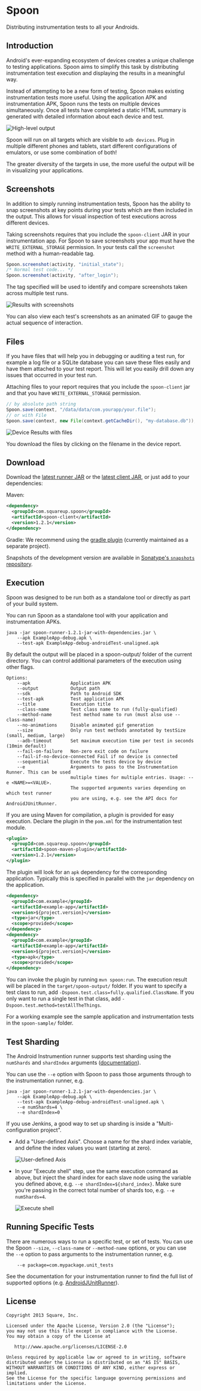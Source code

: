 Spoon
=====

Distributing instrumentation tests to all your Androids.



Introduction
------------

Android's ever-expanding ecosystem of devices creates a unique challenge to
testing applications. Spoon aims to simplify this task by distributing
instrumentation test execution and displaying the results in a meaningful way.

Instead of attempting to be a new form of testing, Spoon makes existing
instrumentation tests more useful. Using the application APK and instrumentation
APK, Spoon runs the tests on multiple devices simultaneously. Once all tests
have completed a static HTML summary is generated with detailed information
about each device and test.

![High-level output](website/static/example_main.png)

Spoon will run on all targets which are visible to `adb devices`. Plug in
multiple different phones and tablets, start different configurations of
emulators, or use some combination of both!

The greater diversity of the targets in use, the more useful the output will be
in visualizing your applications.



Screenshots
-----------

In addition to simply running instrumentation tests, Spoon has the ability to
snap screenshots at key points during your tests which are then included in the
output. This allows for visual inspection of test executions across different
devices.

Taking screenshots requires that you include the `spoon-client` JAR in your
instrumentation app. For Spoon to save screenshots your app must have the
`WRITE_EXTERNAL_STORAGE` permission. In your tests call the `screenshot`
method with a human-readable tag.

```java
Spoon.screenshot(activity, "initial_state");
/* Normal test code... */
Spoon.screenshot(activity, "after_login");
```

The tag specified will be used to identify and compare screenshots taken across
multiple test runs.

![Results with screenshots](website/static/example_screenshots.png)

You can also view each test's screenshots as an animated GIF to gauge the actual
sequence of interaction.



Files
-----
If you have files that will help you in debugging or auditing a test run, for example a log file or a SQLite database
you can save these files easily and have them attached to your test report.
This will let you easily drill down any issues that occurred in your test run.

Attaching files to your report requires that you include the `spoon-client` jar and that you have `WRITE_EXTERNAL_STORAGE`
permission.

```java
// by absolute path string
Spoon.save(context, "/data/data/com.yourapp/your.file");
// or with File
Spoon.save(context, new File(context.getCacheDir(), "my-database.db"));
```

![Device Results with files](website/static/example_files.png)

You download the files by clicking on the filename in the device report.

Download
--------

Download the [latest runner JAR][1] or the [latest client JAR][2], or just add to your dependencies:

Maven:
```xml
<dependency>
  <groupId>com.squareup.spoon</groupId>
  <artifactId>spoon-client</artifactId>
  <version>1.2.1</version>
</dependency>
```

Gradle:
We recommend using the [gradle plugin][3] (currently maintained as a separate project).

Snapshots of the development version are available in [Sonatype's `snapshots` repository][snap].


Execution
---------

Spoon was designed to be run both as a standalone tool or directly as part of
your build system.

You can run Spoon as a standalone tool with your application and instrumentation
APKs.

```
java -jar spoon-runner-1.2.1-jar-with-dependencies.jar \
    --apk ExampleApp-debug.apk \
    --test-apk ExampleApp-debug-androidTest-unaligned.apk
```

By default the output will be placed in a spoon-output/ folder of the current
directory. You can control additional parameters of the execution using other
flags.

```
Options:
    --apk               Application APK
    --output            Output path
    --sdk               Path to Android SDK
    --test-apk          Test application APK
    --title             Execution title
    --class-name        Test class name to run (fully-qualified)
    --method-name       Test method name to run (must also use --class-name)
    --no-animations     Disable animated gif generation
    --size              Only run test methods annotated by testSize (small, medium, large)
    --adb-timeout       Set maximum execution time per test in seconds (10min default)
    --fail-on-failure   Non-zero exit code on failure
    --fail-if-no-device-connected Fail if no device is connected
    --sequential        Execute the tests device by device
    --e                 Arguments to pass to the Instrumentation Runner. This can be used
                        multiple times for multiple entries. Usage: --e <NAME>=<VALUE>.
                        The supported arguments varies depending on which test runner 
                        you are using, e.g. see the API docs for AndroidJUnitRunner.
```

If you are using Maven for compilation, a plugin is provided for easy execution.
Declare the plugin in the `pom.xml` for the instrumentation test module.

```xml
<plugin>
  <groupId>com.squareup.spoon</groupId>
  <artifactId>spoon-maven-plugin</artifactId>
  <version>1.2.1</version>
</plugin>
```

The plugin will look for an `apk` dependency for the corresponding application.
Typically this is specified in parallel with the `jar` dependency on the
application.

```xml
<dependency>
  <groupId>com.example</groupId>
  <artifactId>example-app</artifactId>
  <version>${project.version}</version>
  <type>jar</type>
  <scope>provided</scope>
</dependency>
<dependency>
  <groupId>com.example</groupId>
  <artifactId>example-app</artifactId>
  <version>${project.version}</version>
  <type>apk</type>
  <scope>provided</scope>
</dependency>
```

You can invoke the plugin by running `mvn spoon:run`. The execution result will
be placed in the `target/spoon-output/` folder.  If you want to specify a test
class to run, add `-Dspoon.test.class=fully.qualified.ClassName`.  If you only
want to run a single test in that class, add `-Dspoon.test.method=testAllTheThings`.

For a working example see the sample application and instrumentation tests in
the `spoon-sample/` folder.

Test Sharding
-------------

The Android Instrumention runner supports test sharding using the `numShards` and `shardIndex` arguments ([documentation](https://developer.android.com/tools/testing-support-library/index.html#ajur-sharding)).  

You can use the `--e` option with Spoon to pass those arguments through to the instrumentation runner, e.g.
```
java -jar spoon-runner-1.2.1-jar-with-dependencies.jar \
    --apk ExampleApp-debug.apk \
    --test-apk ExampleApp-debug-androidTest-unaligned.apk \
    --e numShards=4 \
    --e shardIndex=0
```
If you use Jenkins, a good way to set up sharding is inside a "Multi-configuration project".

 - Add a "User-defined Axis".  Choose a name for the shard index variable, and define the index values you want (starting at zero).

   ![User-defined Axis](website/static/jenkins_matrix_user_axis.png)

 - In your "Execute shell" step, use the same execution command as above, but inject the shard index for each slave node using the variable you defined above, e.g. `--e shardIndex=${shard_index}`.  Make sure you're passing in the correct total number of shards too, e.g. `--e numShards=4`.

   ![Execute shell](website/static/jenkins_matrix_execute_shell.png)


Running Specific Tests
----------------------

There are numerous ways to run a specific test, or set of tests.  You can use the Spoon `--size`, `--class-name` or `--method-name` options, or you can use the `--e` option to pass arguments to the instrumentation runner, e.g.

```
    --e package=com.mypackage.unit_tests
```
See the documentation for your instrumentation runner to find the full list of supported options (e.g. [AndroidJUnitRunner](http://developer.android.com/reference/android/support/test/runner/AndroidJUnitRunner.html)).


License
--------

    Copyright 2013 Square, Inc.

    Licensed under the Apache License, Version 2.0 (the "License");
    you may not use this file except in compliance with the License.
    You may obtain a copy of the License at

       http://www.apache.org/licenses/LICENSE-2.0

    Unless required by applicable law or agreed to in writing, software
    distributed under the License is distributed on an "AS IS" BASIS,
    WITHOUT WARRANTIES OR CONDITIONS OF ANY KIND, either express or implied.
    See the License for the specific language governing permissions and
    limitations under the License.




 [1]: https://search.maven.org/remote_content?g=com.squareup.spoon&a=spoon-runner&v=LATEST&c=jar-with-dependencies
 [2]: https://search.maven.org/remote_content?g=com.squareup.spoon&a=spoon-client&v=LATEST
 [3]: https://github.com/stanfy/spoon-gradle-plugin
 [snap]: https://oss.sonatype.org/content/repositories/snapshots/

